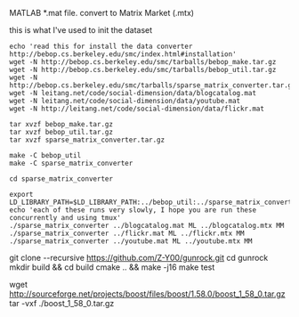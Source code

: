 MATLAB  *.mat file. convert to  Matrix Market (.mtx)

this is what I've used to init the dataset

```
echo 'read this for install the data converter http://bebop.cs.berkeley.edu/smc/index.html#installation'
wget -N http://bebop.cs.berkeley.edu/smc/tarballs/bebop_make.tar.gz
wget -N http://bebop.cs.berkeley.edu/smc/tarballs/bebop_util.tar.gz
wget -N http://bebop.cs.berkeley.edu/smc/tarballs/sparse_matrix_converter.tar.gz
wget -N leitang.net/code/social-dimension/data/blogcatalog.mat
wget -N leitang.net/code/social-dimension/data/youtube.mat
wget -N http://leitang.net/code/social-dimension/data/flickr.mat

tar xvzf bebop_make.tar.gz  
tar xvzf bebop_util.tar.gz  
tar xvzf sparse_matrix_converter.tar.gz  

make -C bebop_util  
make -C sparse_matrix_converter  

cd sparse_matrix_converter

export LD_LIBRARY_PATH=$LD_LIBRARY_PATH:../bebop_util:../sparse_matrix_converter
echo 'each of these runs very slowly, I hope you are run these concurrently and using tmux'
./sparse_matrix_converter ../blogcatalog.mat ML ../blogcatalog.mtx MM
./sparse_matrix_converter ../flickr.mat ML ../flickr.mtx MM
./sparse_matrix_converter ../youtube.mat ML ../youtube.mtx MM
```

git clone --recursive https://github.com/Z-Y00/gunrock.git
cd gunrock
mkdir build && cd build
cmake .. && make -j16
make test

wget http://sourceforge.net/projects/boost/files/boost/1.58.0/boost_1_58_0.tar.gz
tar  -vxf ./boost_1_58_0.tar.gz
